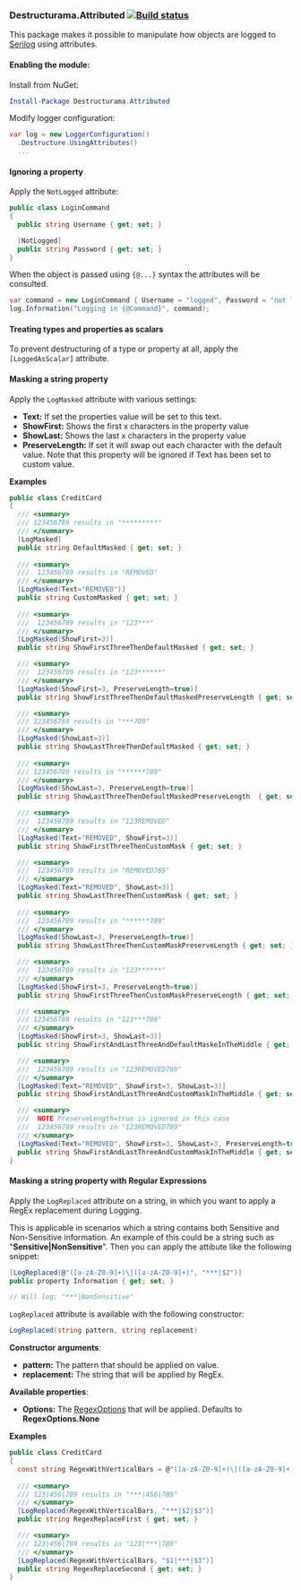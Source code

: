 ### Destructurama.Attributed [![Build status](https://ci.appveyor.com/api/projects/status/1tutmofqjb9wq627?svg=true)](https://ci.appveyor.com/project/Destructurama/attributed)

This package makes it possible to manipulate how objects are logged to [Serilog](http://serilog.net) using attributes.

#### Enabling the module:

Install from NuGet:

```powershell
Install-Package Destructurama.Attributed
```

Modify logger configuration:

```csharp
var log = new LoggerConfiguration()
  .Destructure.UsingAttributes()
  ...
```

#### Ignoring a property

Apply the `NotLogged` attribute:

```csharp
public class LoginCommand
{
  public string Username { get; set; }

  [NotLogged]
  public string Password { get; set; }
}
```

When the object is passed using `{@...}` syntax the attributes will be consulted.

```csharp
var command = new LoginCommand { Username = "logged", Password = "not logged" };
log.Information("Logging in {@Command}", command);
```

#### Treating types and properties as scalars

To prevent destructuring of a type or property at all, apply the `[LoggedAsScalar]` attribute.

#### Masking a string property

Apply the `LogMasked` attribute with various settings:

 - **Text:** If set the properties value will be set to this text.
 - **ShowFirst:** Shows the first x characters in the property value 
 - **ShowLast:** Shows the last x characters in the property value 
 - **PreserveLength:** If set it will swap out each character with the default value. Note that this property will be ignored if Text has been set to custom value.

 **Examples**

```csharp
public class CreditCard
{
  /// <summary>
  /// 123456789 results in "*********"
  /// </summary>
  [LogMasked]
  public string DefaultMasked { get; set; }
  
  /// <summary>
  ///  123456789 results in "REMOVED"
  /// </summary>
  [LogMasked(Text="REMOVED")]
  public string CustomMasked { get; set; }
  
  /// <summary>
  ///  123456789 results in "123***"
  /// </summary>
  [LogMasked(ShowFirst=3)]
  public string ShowFirstThreeThenDefaultMasked { get; set; }

  /// <summary>
  ///  123456789 results in "123******"
  /// </summary>
  [LogMasked(ShowFirst=3, PreserveLength=true)]
  public string ShowFirstThreeThenDefaultMaskedPreserveLength { get; set; }

  /// <summary>
  /// 123456789 results in "***789"
  /// </summary>
  [LogMasked(ShowLast=3)]
  public string ShowLastThreeThenDefaultMasked { get; set; }
  
  /// <summary>
  /// 123456789 results in "******789"
  /// </summary>
  [LogMasked(ShowLast=3, PreserveLength=true)]
  public string ShowLastThreeThenDefaultMaskedPreserveLength  { get; set; }

  /// <summary>
  ///  123456789 results in "123REMOVED"
  /// </summary>
  [LogMasked(Text="REMOVED", ShowFirst=3)]
  public string ShowFirstThreeThenCustomMask { get; set; }

  /// <summary>
  ///  123456789 results in "REMOVED789"
  /// </summary>
  [LogMasked(Text="REMOVED", ShowLast=3)]
  public string ShowLastThreeThenCustomMask { get; set; }
  
  /// <summary>
  ///  123456789 results in "******789"
  /// </summary>
  [LogMasked(ShowLast=3, PreserveLength=true)]
  public string ShowLastThreeThenCustomMaskPreserveLength { get; set; }

  /// <summary>
  ///  123456789 results in "123******"
  /// </summary>
  [LogMasked(ShowFirst=3, PreserveLength=true)]
  public string ShowFirstThreeThenCustomMaskPreserveLength { get; set; }

  /// <summary>
  /// 123456789 results in "123***789"
  /// </summary>
  [LogMasked(ShowFirst=3, ShowLast=3)]
  public string ShowFirstAndLastThreeAndDefaultMaskeInTheMiddle { get; set; }

  /// <summary>
  ///  123456789 results in "123REMOVED789"
  /// </summary>
  [LogMasked(Text="REMOVED", ShowFirst=3, ShowLast=3)]
  public string ShowFirstAndLastThreeAndCustomMaskInTheMiddle { get; set; }

  /// <summary>
  ///  NOTE PreserveLength=true is ignored in this case
  ///  123456789 results in "123REMOVED789"
  /// </summary>
  [LogMasked(Text="REMOVED", ShowFirst=3, ShowLast=3, PreserveLength=true)]
  public string ShowFirstAndLastThreeAndCustomMaskInTheMiddle { get; set; }
}
```

#### Masking a string property with Regular Expressions

Apply the `LogReplaced` attribute on a string, in which you want to apply a RegEx replacement during Logging.

This is applicable in scenarios which a string contains both Sensitive and Non-Sensitive information. An example of this could be a string such as "__Sensitive|NonSensitive__". Then you can apply the attibute like the following snippet:
```csharp
[LogReplaced(@"([a-zA-Z0-9]+)\|([a-zA-Z0-9]+)", "***|$2")]
public property Information { get; set; }

// Will log: "***|NonSensitive"
``` 

`LogReplaced` attribute is available with the following constructor:

```csharp
LogReplaced(string pattern, string replacement)
```

__Constructor arguments__:
 - **pattern:** The pattern that should be applied on value.
 - **replacement:** The string that will be applied by RegEx. 

__Available properties__:
 - **Options:** The [RegexOptions](https://docs.microsoft.com/en-us/dotnet/api/system.text.regularexpressions.regexoptions?view=netcore-3.1) that will be applied. Defaults to __RegexOptions.None__

 **Examples**

```csharp
public class CreditCard
{
  const string RegexWithVerticalBars = @"([a-zA-Z0-9]+)\|([a-zA-Z0-9]+)\|([a-zA-Z0-9]+)";
  
  /// <summary>
  /// 123|456|789 results in "***|456|789"
  /// </summary>
  [LogReplaced(RegexWithVerticalBars, "***|$2|$3")]
  public string RegexReplaceFirst { get; set; }

  /// <summary>
  /// 123|456|789 results in "123|***|789"
  /// </summary>
  [LogReplaced(RegexWithVerticalBars, "$1|***|$3")]
  public string RegexReplaceSecond { get; set; }
}
```
